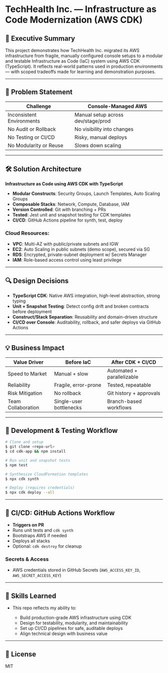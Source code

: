# TechHealth Inc. — Infrastructure as Code Modernization (AWS CDK)

## 🚀 Executive Summary

This project demonstrates how TechHealth Inc. migrated its AWS infrastructure from fragile, manually configured console setups to a modular and testable Infrastructure as Code (IaC) system using AWS CDK (TypeScript). It reflects real-world patterns used in production environments — with scoped tradeoffs made for learning and demonstration purposes.

---

## 🧩 Problem Statement

| Challenge                 | Console-Managed AWS                |
| ------------------------- | ---------------------------------- |
| Inconsistent Environments | Manual setup across dev/stage/prod |
| No Audit or Rollback      | No visibility into changes         |
| No Testing or CI/CD       | Risky, manual deploys              |
| No Modularity or Reuse    | Slows down scaling                 |

---

## 🛠️ Solution Architecture

**Infrastructure as Code using AWS CDK with TypeScript**

* **Modular Constructs**: Security Groups, Launch Templates, Auto Scaling Groups
* **Composable Stacks**: Network, Compute, Database, IAM
* **Version Controlled**: Git with branching + PRs
* **Tested**: Jest unit and snapshot testing for CDK templates
* **CI/CD**: GitHub Actions pipeline for synth, test, deploy

### Cloud Resources:

* **VPC**: Multi-AZ with public/private subnets and IGW
* **EC2**: Auto Scaling in public subnets (demo scope), secured via SG
* **RDS**: Encrypted, private-subnet deployment w/ Secrets Manager
* **IAM**: Role-based access control using least privilege

---

## 🔍 Design Decisions

* **TypeScript CDK**: Native AWS integration, high-level abstraction, strong typing
* **Unit + Snapshot Testing**: Detect config drift and broken contracts before deployment
* **Construct/Stack Separation**: Reusability and domain-driven structure
* **CI/CD over Console**: Auditability, rollback, and safer deploys via GitHub Actions

---

## 💡 Business Impact

| Value Driver       | Before IaC              | After CDK + CI/CD          |
| ------------------ | ----------------------- | -------------------------- |
| Speed to Market    | Manual + slow           | Automated + parallelizable |
| Reliability        | Fragile, error-prone    | Tested, repeatable         |
| Risk Mitigation    | No rollback             | Git history + approvals    |
| Team Collaboration | Single-user bottlenecks | Branch-based workflows     |

---

## 🧪 Development & Testing Workflow

```bash
# Clone and setup
$ git clone <repo-url>
$ cd cdk-app && npm install

# Run unit and snapshot tests
$ npm test

# Synthesize CloudFormation templates
$ npx cdk synth

# Deploy (requires credentials)
$ npx cdk deploy --all
```

---

## 🔄 CI/CD: GitHub Actions Workflow

* **Triggers on PR**
* Runs unit tests and `cdk synth`
* Bootstraps AWS if needed
* Deploys all stacks
* Optional: `cdk destroy` for cleanup

### Secrets & Access

* AWS credentials stored in GitHub Secrets (`AWS_ACCESS_KEY_ID`, `AWS_SECRET_ACCESS_KEY`)

---

## 🧠 Skills Learned

* This repo reflects my ability to:

  * Build production-grade AWS infrastructure using CDK
  * Design for testability, modularity, and maintainability
  * Set up CI/CD pipelines for safe, auditable deploys
  * Align technical design with business value

---

## 📜 License

MIT

